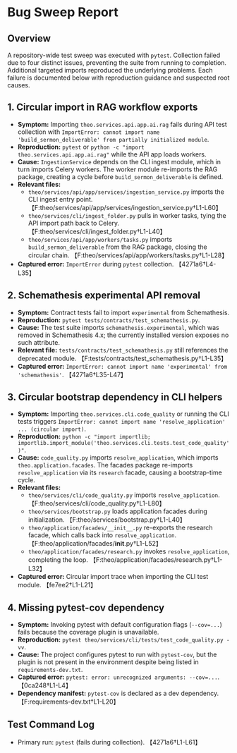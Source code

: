 # Bug Sweep Report

## Overview
A repository-wide test sweep was executed with `pytest`. Collection failed due to four distinct issues, preventing the suite from running to completion. Additional targeted imports reproduced the underlying problems. Each failure is documented below with reproduction guidance and suspected root causes.

## 1. Circular import in RAG workflow exports
- **Symptom:** Importing `theo.services.api.app.ai.rag` fails during API test collection with `ImportError: cannot import name 'build_sermon_deliverable' from partially initialized module`.
- **Reproduction:** `pytest` or `python -c "import theo.services.api.app.ai.rag"` while the API app loads workers.
- **Cause:** `IngestionService` depends on the CLI ingest module, which in turn imports Celery workers. The worker module re-imports the RAG package, creating a cycle before `build_sermon_deliverable` is defined.
- **Relevant files:**
  - `theo/services/api/app/services/ingestion_service.py` imports the CLI ingest entry point. 【F:theo/services/api/app/services/ingestion_service.py†L1-L60】
  - `theo/services/cli/ingest_folder.py` pulls in worker tasks, tying the API import path back to Celery. 【F:theo/services/cli/ingest_folder.py†L1-L40】
  - `theo/services/api/app/workers/tasks.py` imports `build_sermon_deliverable` from the RAG package, closing the circular chain. 【F:theo/services/api/app/workers/tasks.py†L1-L28】
- **Captured error:** `ImportError` during `pytest` collection. 【4271a6†L4-L35】

## 2. Schemathesis experimental API removal
- **Symptom:** Contract tests fail to import `experimental` from Schemathesis.
- **Reproduction:** `pytest tests/contracts/test_schemathesis.py`.
- **Cause:** The test suite imports `schemathesis.experimental`, which was removed in Schemathesis 4.x; the currently installed version exposes no such attribute.
- **Relevant file:** `tests/contracts/test_schemathesis.py` still references the deprecated module. 【F:tests/contracts/test_schemathesis.py†L1-L35】
- **Captured error:** `ImportError: cannot import name 'experimental' from 'schemathesis'`. 【4271a6†L35-L47】

## 3. Circular bootstrap dependency in CLI helpers
- **Symptom:** Importing `theo.services.cli.code_quality` or running the CLI tests triggers `ImportError: cannot import name 'resolve_application' ... (circular import)`.
- **Reproduction:** `python -c "import importlib; importlib.import_module('theo.services.cli.tests.test_code_quality')"`.
- **Cause:** `code_quality.py` imports `resolve_application`, which imports `theo.application.facades`. The facades package re-imports `resolve_application` via its `research` facade, causing a bootstrap-time cycle.
- **Relevant files:**
  - `theo/services/cli/code_quality.py` imports `resolve_application`. 【F:theo/services/cli/code_quality.py†L1-L80】
  - `theo/services/bootstrap.py` loads application facades during initialization. 【F:theo/services/bootstrap.py†L1-L40】
  - `theo/application/facades/__init__.py` re-exports the research facade, which calls back into `resolve_application`. 【F:theo/application/facades/__init__.py†L1-L52】
  - `theo/application/facades/research.py` invokes `resolve_application`, completing the loop. 【F:theo/application/facades/research.py†L1-L32】
- **Captured error:** Circular import trace when importing the CLI test module. 【fe7ee2†L1-L21】

## 4. Missing pytest-cov dependency
- **Symptom:** Invoking pytest with default configuration flags (`--cov=...`) fails because the coverage plugin is unavailable.
- **Reproduction:** `pytest theo/services/cli/tests/test_code_quality.py -vv`.
- **Cause:** The project configures pytest to run with `pytest-cov`, but the plugin is not present in the environment despite being listed in `requirements-dev.txt`.
- **Captured error:** `pytest: error: unrecognized arguments: --cov=...`. 【0ca248†L1-L4】
- **Dependency manifest:** `pytest-cov` is declared as a dev dependency. 【F:requirements-dev.txt†L1-L20】

## Test Command Log
- Primary run: `pytest` (fails during collection). 【4271a6†L1-L61】
